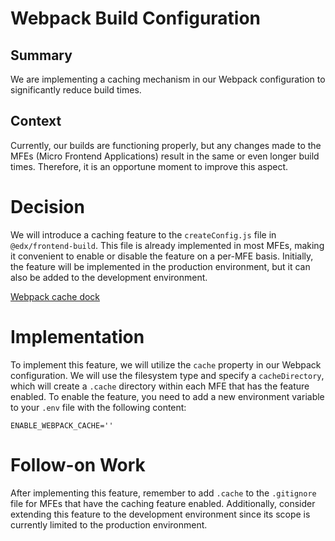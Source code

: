 # Webpack Build Configuration

## Summary

We are implementing a caching mechanism in our Webpack configuration to significantly reduce build times.

## Context

Currently, our builds are functioning properly, but any changes made to the MFEs (Micro Frontend Applications) result in the same or even longer build times. Therefore, it is an opportune moment to improve this aspect.

# Decision

We will introduce a caching feature to the `createConfig.js` file in `@edx/frontend-build`. This file is already implemented in most MFEs, making it convenient to enable or disable the feature on a per-MFE basis. Initially, the feature will be implemented in the production environment, but it can also be added to the development environment.


[Webpack cache dock](https://webpack.js.org/configuration/cache/#cachecachedirectory)

# Implementation

To implement this feature, we will utilize the `cache` property in our Webpack configuration. We will use the filesystem type and specify a `cacheDirectory`, which will create a `.cache` directory within each MFE that has the feature enabled. To enable the feature, you need to add a new environment variable to your `.env` file with the following content:

```
ENABLE_WEBPACK_CACHE=''
```

# Follow-on Work

After implementing this feature, remember to add `.cache` to the `.gitignore` file for MFEs that have the caching feature enabled. Additionally, consider extending this feature to the development environment since its scope is currently limited to the production environment.
